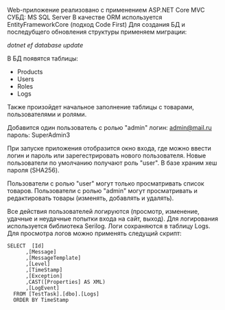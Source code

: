 Web-приложение реализовано с применением ASP.NET Core MVC
СУБД: MS SQL Server
В качестве ORM используется EntityFrameworkCore (подход Code First)
Для создания БД и последубщего обновления структуры применяем миграции:

*dotnet ef database update*

В БД появятся таблицы:

* Products
* Users
* Roles
* Logs


Также произойдет начальное заполнение таблицы с товарами, пользователями и ролями.

Добавится один пользователь с ролью "admin" 
логин: admin@mail.ru
пароль: SuperAdmin3

При запуске приложения отобразится окно входа, где можно ввести логин и пароль или зарегестрировать нового пользователя.
Новые пользователи по умолчанию получают роль "user". 
В базе храним хеш пароля (SHA256).

Пользователи с ролью "user" могут только просматривать список товаров. 
Пользователи с ролью "admin" могут просматривать и редактировать товары (изменять, добавлять и удалять).

Все действия пользователей логируются (просмотр, изменение, удачные и неудачные попытки входа на сайт, выход).
Для логирования используется библиотека Serilog. Логи сохраняются в таблицу Logs. 
Для просмотра логов можно применять следущий скрипт:

```
SELECT  [Id]
      ,[Message]
      ,[MessageTemplate]
      ,[Level]
      ,[TimeStamp]
      ,[Exception]
      ,CAST([Properties] AS XML) 
      ,[LogEvent]
  FROM [TestTask].[dbo].[Logs]
  ORDER BY TimeStamp
  ```






